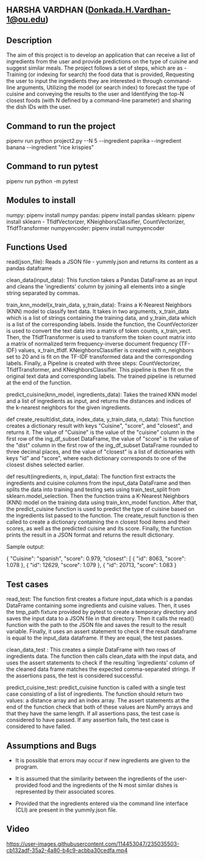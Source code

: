## HARSHA VARDHAN (Donkada.H.Vardhan-1@ou.edu)

## Description
The aim of this project is to develop an application that can receive a list of ingredients from the user and provide predictions on the type of cuisine and suggest similar meals. The project follows a set of steps, which are as - Training (or indexing for search) the food data that is provided, Requesting the user to input the ingredients they are interested in through command-line arguments, Utilizing the model (or search index) to forecast the type of cuisine and conveying the results to the user and Identifying the top-N closest foods (with N defined by a command-line parameter) and sharing the dish IDs with the user.

## Command to run the project

pipenv run python project2.py --N 5 --ingredient paprika --ingredient banana --ingredient "rice krispies"

## Command to run pytest 
pipenv run python -m pytest

## Modules to install
numpy: pipenv install numpy
pandas: pipenv install pandas
sklearn: pipenv install sklearn - TfidfVectorizer, KNeighborsClassifier, CountVectorizer, TfidfTransformer
numpyencoder: pipenv install numpyencoder

## Functions Used

read(json_file): Reads a JSON file - yummly.json and returns its content as a pandas dataframe 

clean_data(input_data): This function takes a Pandas DataFrame as an input and cleans the 'ingredients' column by joining all elements into a single string separated by commas.

train_knn_model(x_train_data, y_train_data): Trains a K-Nearest Neighbors (KNN) model to classify text data. It takes in two arguments, x_train_data which is a list of strings containing the training data, and y_train_data which is a list of the corresponding labels. Inside the function, the CountVectorizer is used to convert the text data into a matrix of token counts, x_train_vect. Then, the TfidfTransformer is used to transform the token count matrix into a matrix of normalized term frequency-inverse document frequency (TF-IDF) values, x_train_tfidf. KNeighborsClassifier is created with n_neighbors set to 20 and is fit on the TF-IDF transformed data and the corresponding labels. Finally, a Pipeline is created with three steps: CountVectorizer, TfidfTransformer, and KNeighborsClassifier. This pipeline is then fit on the original text data and corresponding labels. The trained pipeline is returned at the end of the function.

predict_cuisine(knn_model, ingredients_data): Takes the trained KNN model and a list of ingredients as input, and returns the distances and indices of the k-nearest neighbors for the given ingredients.

def create_result(dist_data, index_data, y_train_data, n_data): This function creates a dictionary result with keys "Cuisine", "score", and "closest", and returns it. The value of "Cuisine" is the value of the "cuisine" column in the first row of the ing_df_subset DataFrame, the value of "score" is the value of the "dist" column in the first row of the ing_df_subset DataFrame rounded to three decimal places, and the value of "closest" is a list of dictionaries with keys "id" and "score", where each dictionary corresponds to one of the closest dishes selected earlier.

def result(ingredients, n, input_data): The function first extracts the ingredients and cuisine columns from the input_data DataFrame and then splits the data into training and testing sets using train_test_split from sklearn.model_selection. Then the function trains a K-Nearest Neighbors (KNN) model on the training data using train_knn_model function. After that, the predict_cuisine function is used to predict the type of cuisine based on the ingredients list passed to the function. The create_result function is then called to create a dictionary containing the n closest food items and their scores, as well as the predicted cuisine and its score. Finally, the function prints the result in a JSON format and returns the result dictionary.

Sample output:

{
    "Cuisine": "spanish", 
    "score": 0.979, 
    "closest": [
        {
            "id": 8063, 
            "score": 1.078
        }, 
        {
            "id": 12629, 
            "score": 1.079
        }, 
        {
            "id": 20713, 
            "score": 1.083
        }

## Test cases

read_test: The function first creates a fixture input_data which is a pandas DataFrame containing some ingredients and cuisine values. Then, it uses the tmp_path fixture provided by pytest to create a temporary directory and saves the input data to a JSON file in that directory. Then it calls the read() function with the path to the JSON file and saves the result to the result variable. Finally, it uses an assert statement to check if the result dataframe is equal to the input_data dataframe. If they are equal, the test passes.

clean_data_test : This creates a simple DataFrame with two rows of ingredients data. The function then calls clean_data with the input data, and uses the assert statements to check if the resulting 'ingredients' column of the cleaned data frame matches the expected comma-separated strings. If the assertions pass, the test is considered successful.

predict_cuisine_test: predict_cuisine function is called with a single test case consisting of a list of ingredients. The function should return two values: a distance array and an index array. The assert statements at the end of the function check that both of these values are NumPy arrays and that they have the same length. If all assertions pass, the test case is considered to have passed. If any assertion fails, the test case is considered to have failed.

## Assumptions and Bugs

- It is possible that errors may occur if new ingredients are given to the program.

- It is assumed that the similarity between the ingredients of the user-provided food and the ingredients of the N most similar dishes is represented by their associated scores.

- Provided that the ingredients entered via the command line interface (CLI) are present in the yummly.json file.

## Video



https://user-images.githubusercontent.com/114453047/235035503-cb132adf-35a2-4a80-b4c9-acbba30cedfa.mp4



